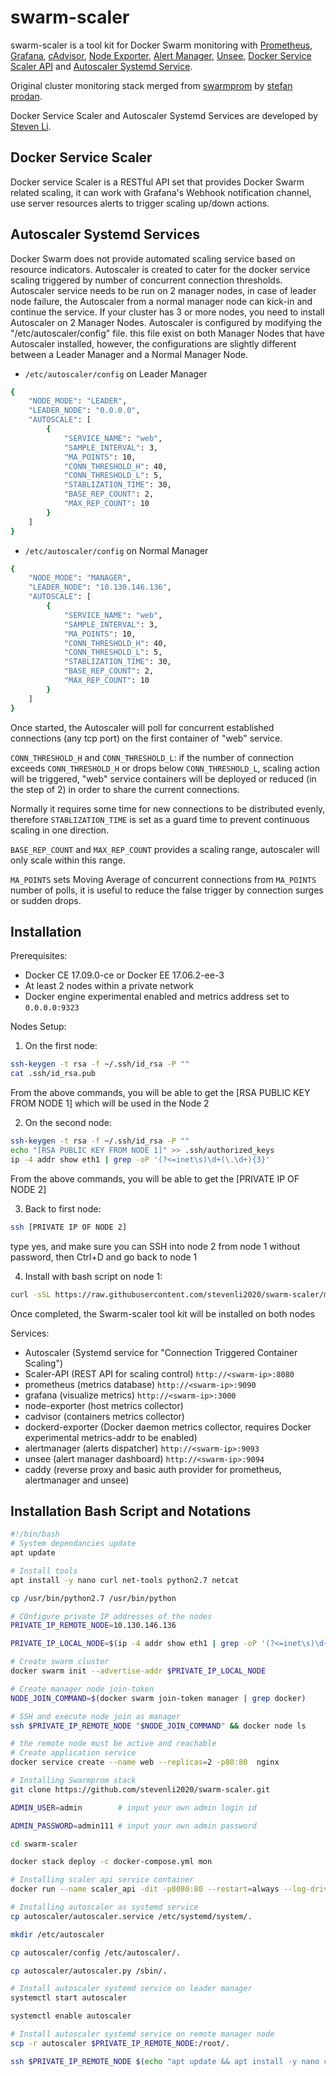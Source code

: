 # swarm-scaler

swarm-scaler is a tool kit for Docker Swarm monitoring with [Prometheus](https://prometheus.io/),
[Grafana](http://grafana.org/),
[cAdvisor](https://github.com/google/cadvisor),
[Node Exporter](https://github.com/prometheus/node_exporter),
[Alert Manager](https://github.com/prometheus/alertmanager),
[Unsee](https://github.com/cloudflare/unsee),
[Docker Service Scaler API](https://github.com/stevenli2020/docker_service_scaler) and [Autoscaler Systemd Service](https://github.com/stevenli2020/autoscaler).

Original cluster monitoring stack merged from [swarmprom](https://github.com/stefanprodan/swarmprom.git) by [stefan prodan](https://github.com/stefanprodan/).

Docker Service Scaler and Autoscaler Systemd Services are developed by [Steven Li](https://stevenli.top/profiles/sl/).

## Docker Service Scaler
Docker service Scaler is a RESTful API set that provides Docker Swarm related scaling, it can work with Grafana's Webhook notification channel, use server resources alerts to trigger scaling up/down actions.

## Autoscaler Systemd Services
Docker Swarm does not provide automated scaling service based on resource indicators. Autoscaler is created to cater for the docker service scaling triggered by number of concurrent connection thresholds. 
Autoscaler service needs to be run on 2 manager nodes, in case of leader node failure, the Autoscaler from a normal manager node can kick-in and continue the service. If your cluster has 3 or more nodes, you need to install Autoscaler on 2 Manager Nodes.
Autoscaler is configured by modifying the "/etc/autoscaler/config" file. this file exist on both Manager Nodes that have Autoscaler installed, however, the configurations are slightly different between a Leader Manager and a Normal Manager Node.

* `/etc/autoscaler/config` on Leader Manager
```bash
{
	"NODE_MODE": "LEADER",
	"LEADER_NODE": "0.0.0.0",
	"AUTOSCALE": [
		{
			"SERVICE_NAME": "web",
			"SAMPLE_INTERVAL": 3,  
			"MA_POINTS": 10,
			"CONN_THRESHOLD_H": 40,
			"CONN_THRESHOLD_L": 5,
			"STABLIZATION_TIME": 30,
			"BASE_REP_COUNT": 2,
			"MAX_REP_COUNT": 10
		}
	]
}
```

* `/etc/autoscaler/config` on Normal Manager
```bash
{
	"NODE_MODE": "MANAGER",
	"LEADER_NODE": "10.130.146.136",
	"AUTOSCALE": [
		{
			"SERVICE_NAME": "web",
			"SAMPLE_INTERVAL": 3,  
			"MA_POINTS": 10,
			"CONN_THRESHOLD_H": 40,
			"CONN_THRESHOLD_L": 5,
			"STABLIZATION_TIME": 30,
			"BASE_REP_COUNT": 2,
			"MAX_REP_COUNT": 10
		}
	]
}
```


Once started, the Autoscaler will poll for concurrent established connections (any tcp port) on the first container of "web" service. 

`CONN_THRESHOLD_H` and `CONN_THRESHOLD_L`: if the number of connection exceeds `CONN_THRESHOLD_H` or drops below `CONN_THRESHOLD_L`, scaling action will be triggered, "web" service containers will be deployed or reduced (in the step of 2) in order to share the current connections. 

Normally it requires some time for new connections to be distributed evenly, therefore `STABLIZATION_TIME` is set as a guard time to prevent continuous scaling in one direction. 

`BASE_REP_COUNT` and `MAX_REP_COUNT` provides a scaling range, autoscaler will only scale within this range.

`MA_POINTS` sets Moving Average of concurrent connections from `MA_POINTS` number of polls, it is useful to reduce the false trigger by connection surges or sudden drops.



## Installation

Prerequisites:

* Docker CE 17.09.0-ce or Docker EE 17.06.2-ee-3
* At least 2 nodes within a private network
* Docker engine experimental enabled and metrics address set to `0.0.0.0:9323`

Nodes Setup:

1. On the first node:

```bash
ssh-keygen -t rsa -f ~/.ssh/id_rsa -P ""
cat .ssh/id_rsa.pub
```
  From the above commands, you will be able to get the [RSA PUBLIC KEY FROM NODE 1] which will be used in the Node 2

2. On the second node:

```bash
ssh-keygen -t rsa -f ~/.ssh/id_rsa -P ""
echo "[RSA PUBLIC KEY FROM NODE 1]" >> .ssh/authorized_keys
ip -4 addr show eth1 | grep -oP '(?<=inet\s)\d+(\.\d+){3}'

```
  From the above commands, you will be able to get the [PRIVATE IP OF NODE 2]

3. Back to first node:

```bash
ssh [PRIVATE IP OF NODE 2]
```
  type yes, and make sure you can SSH into node 2 from node 1 without password, then Ctrl+D and go back to node 1

4. Install with bash script on node 1:

```bash
curl -sSL https://raw.githubusercontent.com/stevenli2020/swarm-scaler/master/install.sh | sh
```
  Once completed, the Swarm-scaler tool kit will be installed on both nodes


Services:

* Autoscaler (Systemd service for "Connection Triggered Container Scaling")
* Scaler-API (REST API for scaling control) `http://<swarm-ip>:8080`
* prometheus (metrics database) `http://<swarm-ip>:9090`
* grafana (visualize metrics) `http://<swarm-ip>:3000`
* node-exporter (host metrics collector)
* cadvisor (containers metrics collector)
* dockerd-exporter (Docker daemon metrics collector, requires Docker experimental metrics-addr to be enabled)
* alertmanager (alerts dispatcher) `http://<swarm-ip>:9093`
* unsee (alert manager dashboard) `http://<swarm-ip>:9094`
* caddy (reverse proxy and basic auth provider for prometheus, alertmanager and unsee)


## Installation Bash Script and Notations
```bash
#!/bin/bash
# System dependancies update
apt update

# Install tools
apt install -y nano curl net-tools python2.7 netcat

cp /usr/bin/python2.7 /usr/bin/python

# COnfigure private IP addresses of the nodes
PRIVATE_IP_REMOTE_NODE=10.130.146.136

PRIVATE_IP_LOCAL_NODE=$(ip -4 addr show eth1 | grep -oP '(?<=inet\s)\d+(\.\d+){3}')

# Create swarm cluster
docker swarm init --advertise-addr $PRIVATE_IP_LOCAL_NODE

# Create manager node join-token
NODE_JOIN_COMMAND=$(docker swarm join-token manager | grep docker)

# SSH and execute node join as manager
ssh $PRIVATE_IP_REMOTE_NODE "$NODE_JOIN_COMMAND" && docker node ls 

# the remote node must be active and reachable
# Create application service
docker service create --name web --replicas=2 -p80:80  nginx

# Installing Swarmprom stack
git clone https://github.com/stevenli2020/swarm-scaler.git

ADMIN_USER=admin		# input your own admin login id

ADMIN_PASSWORD=admin111 # input your own admin password

cd swarm-scaler

docker stack deploy -c docker-compose.yml mon

# Installing scaler api service container
docker run --name scaler_api -dit -p8080:80 --restart=always --log-driver json-file --log-opt max-size=10m -v /var/run/docker.sock:/var/run/docker.sock stevenli2019/docker_service_scaler:1.200917

# Installing autoscaler as systemd service
cp autoscaler/autoscaler.service /etc/systemd/system/.

mkdir /etc/autoscaler

cp autoscaler/config /etc/autoscaler/.

cp autoscaler/autoscaler.py /sbin/.

# Install autoscaler systemd service on leader manager
systemctl start autoscaler

systemctl enable autoscaler

# Install autoscaler systemd service on remote manager node
scp -r autoscaler $PRIVATE_IP_REMOTE_NODE:/root/.

ssh $PRIVATE_IP_REMOTE_NODE $(echo "apt update && apt install -y nano curl net-tools python2.7 netcat && cp /usr/bin/python2.7 /usr/bin/python && cp ~/autoscaler/autoscaler.service /etc/systemd/system/. && mkdir /etc/autoscaler && cp ~/autoscaler/config /etc/autoscaler/. && sed -i -- 's/\"LEADER\"/\"FOLLOWER\"/g' /etc/autoscaler/config && sed -i -- 's/\"0.0.0.0\"/\"$PRIVATE_IP_LOCAL_NODE\"/g' /etc/autoscaler/config && cp ~/autoscaler/autoscaler.py /sbin/. && systemctl start autoscaler && systemctl enable autoscaler")

```
